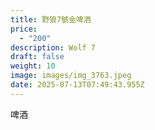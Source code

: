 ```yaml
---
title: 野狼7號金啤酒
price:
  - "200"
description: Wolf 7
draft: false
weight: 10
image: images/img_3763.jpeg
date: 2025-07-13T07:49:43.955Z
---
```

啤酒